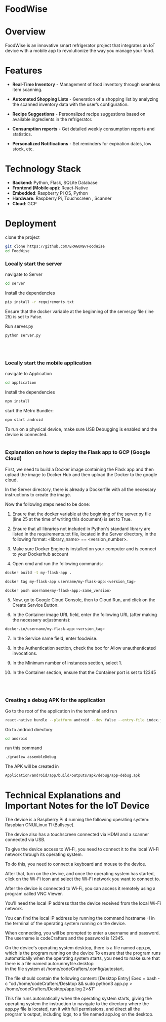# FoodWise


# Overview
FoodWise is an innovative smart refrigerator project that integrates an IoT device with a mobile app to revolutionize the way you manage your food.


# Features

* **Real-Time Inventory** - Management of food inventory through seamless item scanning.

* **Automated Shopping Lists** - Generation of a shopping list by analyzing the scanned inventory data with the user’s configuration.


* **Recipe Suggestions** - Personalized recipe suggestions based on available ingredients in the refrigerator.


* **Consumption reports** - Get detailed weekly consumption reports and statistics.


* **Personalized Notifications** - Set reminders for expiration dates, low stock, etc.


# Technology Stack
* **Backend:** Python, Flask, SQLite Database
* **Frontend (Mobile app)**: React-Native
* **Embedded**: Raspberry Pi OS, Python
* **Hardware:** Raspberry Pi, Touchscreen , Scanner
* **Cloud**: GCP

# Deployment
clone the project

```bash
git clone https://github.com/ERAGON9/FoodWise
cd FoodWise
```

### Locally start the server


navigate to Server
```bash
cd server
```
Install the dependencies
```bash
pip install -r requirements.txt
```
Ensure that the docker variable at the beginning of the server.py file (line 25) is set to False.


Run server.py

```bash
python server.py
```
<br><br>

### Locally start the mobile application

navigate to Application
```bash
cd application
```
Install the dependencies
```bash
npm install
```
start the Metro Bundler:
```bash
npm start android
```
To run on a physical device, make sure USB Debugging is enabled and the device is connected.
<br><br>

### Explanation on how to deploy the Flask app to GCP (Google Cloud)
First, we need to build a Docker image containing the Flask app and then upload the image to Docker Hub and then upload the Docker to the google cloud.

In the Server directory, there is already a Dockerfile with all the necessary instructions to create the image.

Now the following steps need to be done:


1. Ensure that the docker variable at the beginning of the server.py file (line 25 at the time of writing this document) is set to True.

2. Ensure that all libraries not included in Python's standard library are listed in the requirements.txt file, located in the Server directory, in the following format: <library_name> == <version_number>.

3. Make sure Docker Engine is installed on your computer and is connect to your Dockerhub account

4. Open cmd and run the following commands:

```bash
docker build -t my-flask-app .

docker tag my-flask-app username/my-flask-app:<version_tag>

docker push username/my-flask-app:<same_version>
```

5. Now, go to Google Cloud Console, then to Cloud Run, and click on the Create Service Button.

6. In the Container image URL field, enter the following URL (after making the necessary adjustments):
```bash
docker.io/username/my-flask-app:<version_tag>
```

7. In the Service name field, enter foodwise.

8. In the Authentication section, check the box for Allow unauthenticated invocations.

9. In the Minimum number of instances section, select 1.

10. In the Container section, ensure that the Container port is set to 12345

<br><br>
### Creating a debug APK for the application

Go to the root of the application in the terminal and run
```bash
react-native bundle --platform android --dev false --entry-file index.js --bundle-output android/app/src/main/assets/index.android.bundle --assets-dest android/app/src/main/res
```

Go to android directory 
```bash
cd android
```

run this command
```bash
./gradlew assembleDebug
```
The APK will be created in
```bash
Application/android/app/build/outputs/apk/debug/app-debug.apk
```

# Technical Explanations and Important Notes for the IoT Device
The device is a Raspberry Pi 4 running the following operating system: Raspbian GNU/Linux 11 (Bullseye).

The device also has a touchscreen connected via HDMI and a scanner connected via USB.

To give the device access to Wi-Fi, you need to connect it to the local Wi-Fi network through its operating system.

To do this, you need to connect a keyboard and mouse to the device.

After that, turn on the device, and once the operating system has started, click on the Wi-Fi icon and select the Wi-Fi network you want to connect to.

After the device is connected to Wi-Fi, you can access it remotely using a program called VNC Viewer.

You'll need the local IP address that the device received from the local Wi-Fi network.     

You can find the local IP address by running the command hostname -I in the terminal of the operating system running on the device.

When connecting, you will be prompted to enter a username and password. The username is codeCrafters and the password is 12345.

On the device's operating system desktop, 
there is a file named app.py, which is the program running on the device
To ensure that the program runs automatically when the operating system starts, you need to make sure that there is a file named autorunmyfile.desktop    
in the file system at /home/codeCrafters/.config/autostart.

The file should contain the following content:
[Desktop Entry]
Exec = bash -c "cd /home/codeCrafters/Desktop && sudo python3 app.py > /home/codeCrafters/Desktop/app.log 2>&1"

This file runs automatically when the operating system starts, 
giving the operating system the instruction to navigate to the directory where the app.py file is located, 
run it with full permissions, and direct all the program's output, including logs, to a file named app.log on the desktop.

